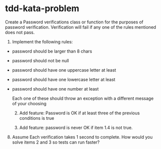 # tdd-kata-problem

Create a Password verifications class or function for the purposes of password verification.  Verification will fail if any one of the rules mentioned does not pass.

1. Implement the following rules:

- password should be larger than 8 chars

- password should not be null

- password should have one uppercase letter at least

- password should have one lowercase letter at least

- password should have one number at least

     Each one of these should throw an exception with a different message of your choosing

    2. Add feature: Password is OK if at least three of the previous conditions is true

    3. Add feature: password is never OK if item 1.4 is not true.

8. Assume Each verification takes 1 second to complete. How would you solve  items 2 and 3  so tests can run faster?